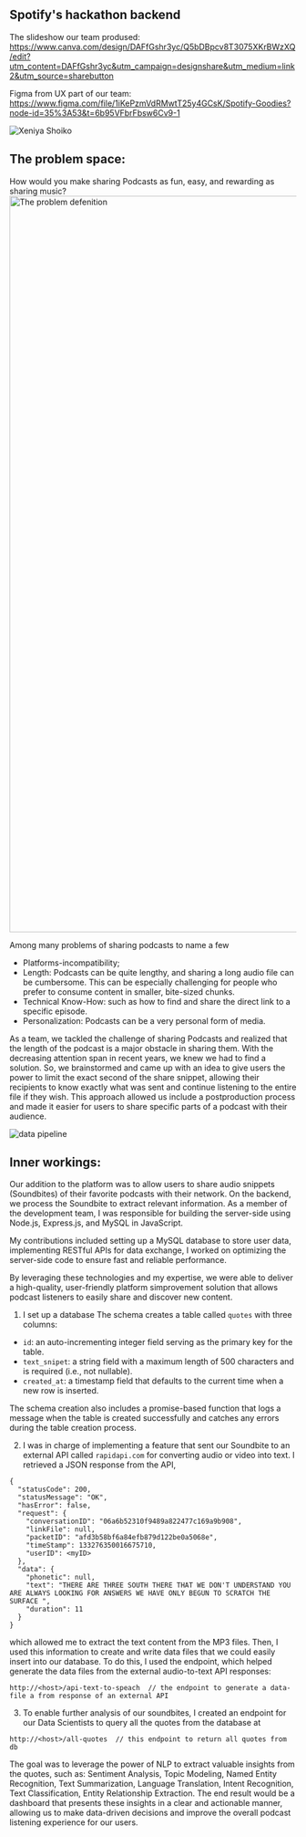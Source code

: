 ## Spotify's hackathon backend

The slideshow our team prodused: https://www.canva.com/design/DAFfGshr3yc/Q5bDBpcv8T3075XKrBWzXQ/edit?utm_content=DAFfGshr3yc&utm_campaign=designshare&utm_medium=link2&utm_source=sharebutton

Figma from UX part of our team: https://www.figma.com/file/1iKePzmVdRMwtT25y4GCsK/Spotify-Goodies?node-id=35%3A53&t=6b95VFbrFbsw6Cv9-1

![Xeniya Shoiko](https://user-images.githubusercontent.com/53381916/231593857-6a406597-2448-4485-8ee7-c4f4e3d41966.jpg)


## The problem space:
How would you make sharing Podcasts as fun, easy, and rewarding as sharing music?
<img width="1291" alt="The problem defenition" src="https://user-images.githubusercontent.com/53381916/236076995-0b4dde8d-c3d3-410b-953b-90460952105d.png">


Among many problems of sharing podcasts to name a few
- Platforms-incompatibility;
- Length: Podcasts can be quite lengthy, and sharing a long audio file can be cumbersome. This can be especially challenging for people who prefer to consume content in smaller, bite-sized chunks.
- Technical Know-How: such as how to find and share the direct link to a specific episode. 
- Personalization: Podcasts can be a very personal form of media.

As a team, we tackled the challenge of sharing Podcasts and realized that the length of the podcast is a major obstacle in sharing them. With the decreasing attention span in recent years, we knew we had to find a solution. So, we brainstormed and came up with an idea to give users the power to limit the exact second of the share snippet, allowing their recipients to know exactly what was sent and continue listening to the entire file if they wish. This approach allowed us include a postproduction process and made it easier for users to share specific parts of a podcast with their audience.

![data pipeline](https://user-images.githubusercontent.com/53381916/231593954-f4aefec9-9607-40d5-8383-cf36e946fec7.png)

## Inner workings:
Our addition to the platform was to allow users to share audio snippets (Soundbites) of their favorite podcasts with their network. On the backend, we process the Soundbite to extract relevant information. As a member of the development team, I was responsible for building the server-side using Node.js, Express.js, and MySQL in JavaScript.

My contributions included setting up a MySQL database to store user data, implementing RESTful APIs for data exchange, I worked on optimizing the server-side code to ensure fast and reliable performance.

By leveraging these technologies and my expertise, we were able to deliver a high-quality, user-friendly platform simprovement solution that allows podcast listeners to easily share and discover new content.   

1. I set up a database
The schema creates a table called `quotes` with three columns:
- `id`: an auto-incrementing integer field serving as the primary key for the table.
- `text_snipet`: a string field with a maximum length of 500 characters and is required (i.e., not nullable).
- `created_at`: a timestamp field that defaults to the current time when a new row is inserted.

The schema creation also includes a promise-based function that logs a message when the table is created successfully and catches any errors during the table creation process.

2. I was in charge of implementing a feature that sent our Soundbite to an external API called `rapidapi.com` for converting audio or video into text. I retrieved a JSON response from the API,
```
{
  "statusCode": 200,
  "statusMessage": "OK",
  "hasError": false,
  "request": {
    "conversationID": "06a6b52310f9489a822477c169a9b908",
    "linkFile": null,
    "packetID": "afd3b58bf6a84efb879d122be0a5068e",
    "timeStamp": 133276350016675710,
    "userID": <myID>
  },
  "data": {
    "phonetic": null,
    "text": "THERE ARE THREE SOUTH THERE THAT WE DON'T UNDERSTAND YOU ARE ALWAYS LOOKING FOR ANSWERS WE HAVE ONLY BEGUN TO SCRATCH THE SURFACE ",
    "duration": 11
  }
}
```
which allowed me to extract the text content from the MP3 files. Then, I used this information to create and write data files that we could easily insert into our database. To do this, I used the endpoint, which helped generate the data files from the external audio-to-text API responses:
```
http://<host>/api-text-to-speach  // the endpoint to generate a data-file a from response of an external API 
```

3. To enable further analysis of our soundbites, I created an endpoint for our Data Scientists to query all the quotes from the database at 
```
http://<host>/all-quotes  // this endpoint to return all quotes from db
``` 
The goal was to leverage the power of NLP to extract valuable insights from the quotes, such as: Sentiment Analysis, Topic Modeling, Named Entity Recognition, Text Summarization, Language Translation, Intent Recognition, Text Classification, Entity Relationship Extraction. The end result would be a dashboard that presents these insights in a clear and actionable manner, allowing us to make data-driven decisions and improve the overall podcast listening experience for our users.

